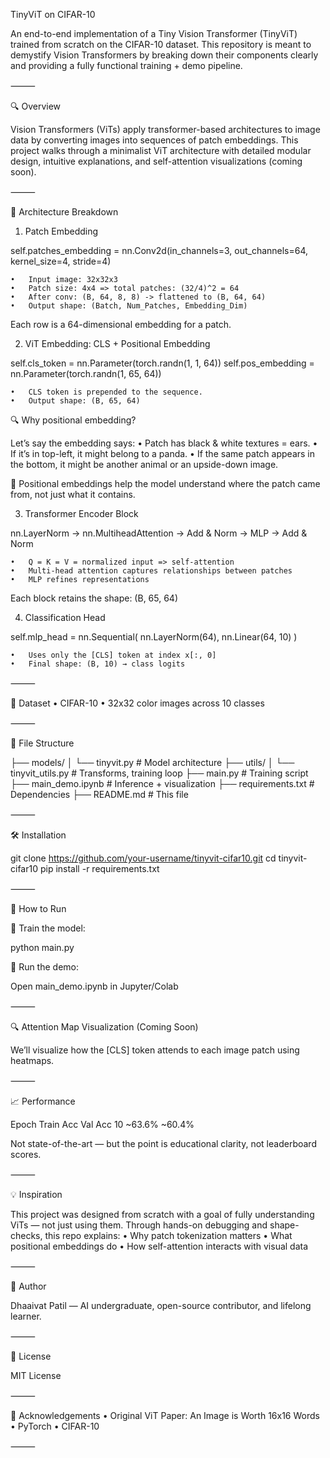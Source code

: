 TinyViT on CIFAR-10

An end-to-end implementation of a Tiny Vision Transformer (TinyViT) trained from scratch on the CIFAR-10 dataset. This repository is meant to demystify Vision Transformers by breaking down their components clearly and providing a fully functional training + demo pipeline.

⸻

🔍 Overview

Vision Transformers (ViTs) apply transformer-based architectures to image data by converting images into sequences of patch embeddings. This project walks through a minimalist ViT architecture with detailed modular design, intuitive explanations, and self-attention visualizations (coming soon).

⸻

🧠 Architecture Breakdown

1. Patch Embedding

self.patches_embedding = nn.Conv2d(in_channels=3, out_channels=64, kernel_size=4, stride=4)

	•	Input image: 32x32x3
	•	Patch size: 4x4 => total patches: (32/4)^2 = 64
	•	After conv: (B, 64, 8, 8) -> flattened to (B, 64, 64)
	•	Output shape: (Batch, Num_Patches, Embedding_Dim)

Each row is a 64-dimensional embedding for a patch.

2. ViT Embedding: CLS + Positional Embedding

self.cls_token = nn.Parameter(torch.randn(1, 1, 64))
self.pos_embedding = nn.Parameter(torch.randn(1, 65, 64))

	•	CLS token is prepended to the sequence.
	•	Output shape: (B, 65, 64)

🔍 Why positional embedding?

Let’s say the embedding says:
	•	Patch has black & white textures = ears.
	•	If it’s in top-left, it might belong to a panda.
	•	If the same patch appears in the bottom, it might be another animal or an upside-down image.

🚀 Positional embeddings help the model understand where the patch came from, not just what it contains.

3. Transformer Encoder Block

nn.LayerNorm -> nn.MultiheadAttention -> Add & Norm -> MLP -> Add & Norm

	•	Q = K = V = normalized input => self-attention
	•	Multi-head attention captures relationships between patches
	•	MLP refines representations

Each block retains the shape: (B, 65, 64)

4. Classification Head

self.mlp_head = nn.Sequential(
  nn.LayerNorm(64),
  nn.Linear(64, 10)
)

	•	Uses only the [CLS] token at index x[:, 0]
	•	Final shape: (B, 10) → class logits

⸻

🧪 Dataset
	•	CIFAR-10
	•	32x32 color images across 10 classes

⸻

🧰 File Structure

├── models/
│   └── tinyvit.py              # Model architecture
├── utils/
│   └── tinyvit_utils.py        # Transforms, training loop
├── main.py                     # Training script
├── main_demo.ipynb             # Inference + visualization
├── requirements.txt            # Dependencies
├── README.md                   # This file


⸻

🛠️ Installation

git clone https://github.com/your-username/tinyvit-cifar10.git
cd tinyvit-cifar10
pip install -r requirements.txt


⸻

🚀 How to Run

🔧 Train the model:

python main.py

🎯 Run the demo:

Open main_demo.ipynb in Jupyter/Colab


⸻

🔍 Attention Map Visualization (Coming Soon)

We’ll visualize how the [CLS] token attends to each image patch using heatmaps.

⸻

📈 Performance

Epoch	Train Acc	Val Acc
10	~63.6%	~60.4%

Not state-of-the-art — but the point is educational clarity, not leaderboard scores.

⸻

💡 Inspiration

This project was designed from scratch with a goal of fully understanding ViTs — not just using them. Through hands-on debugging and shape-checks, this repo explains:
	•	Why patch tokenization matters
	•	What positional embeddings do
	•	How self-attention interacts with visual data

⸻

🧠 Author

Dhaaivat Patil — AI undergraduate, open-source contributor, and lifelong learner.

⸻

📜 License

MIT License

⸻

🙏 Acknowledgements
	•	Original ViT Paper: An Image is Worth 16x16 Words
	•	PyTorch
	•	CIFAR-10

⸻
